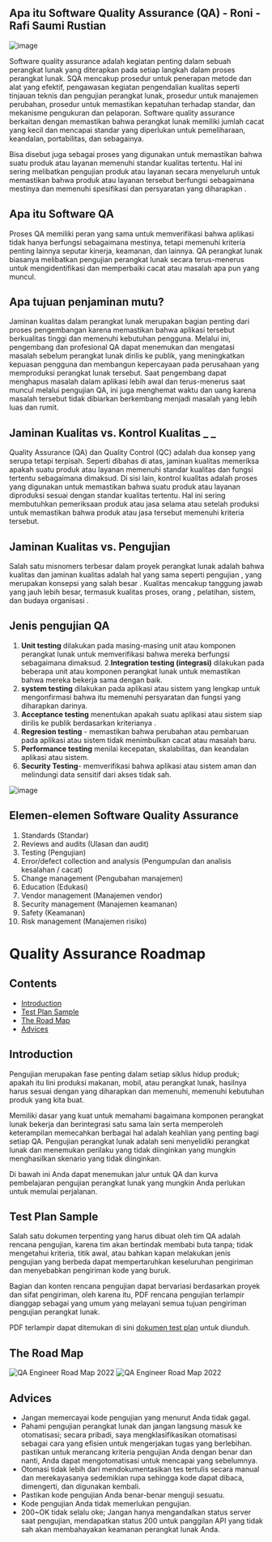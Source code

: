 ## Apa itu Software Quality Assurance (QA) - Roni - Rafi Saumi Rustian
![image](https://github.com/rplulbi/SQA/assets/15622730/cb1ad924-9ecb-443a-a6b7-7b493517c137)

Software quality assurance adalah kegiatan penting dalam sebuah perangkat lunak yang diterapkan pada setiap langkah dalam proses perangkat lunak. SQA mencakup prosedur untuk penerapan metode dan alat yang efektif, pengawasan kegiatan pengendalian kualitas seperti tinjauan teknis dan pengujian perangkat lunak, prosedur untuk manajemen perubahan, prosedur untuk memastikan kepatuhan terhadap standar, dan mekanisme pengukuran dan pelaporan. Software quality assurance berkaitan dengan memastikan bahwa perangkat lunak memiliki jumlah cacat yang kecil dan mencapai standar yang diperlukan untuk pemeliharaan, keandalan, portabilitas, dan sebagainya.

Bisa disebut juga sebagai proses yang digunakan untuk memastikan bahwa suatu produk atau layanan memenuhi standar kualitas tertentu. Hal ini sering melibatkan pengujian produk atau layanan secara menyeluruh untuk memastikan bahwa produk atau layanan tersebut berfungsi sebagaimana mestinya dan memenuhi spesifikasi dan persyaratan yang diharapkan .

## Apa itu Software QA
Proses QA memiliki peran yang sama untuk memverifikasi bahwa aplikasi tidak hanya berfungsi sebagaimana mestinya, tetapi memenuhi kriteria penting lainnya seputar kinerja, keamanan, dan lainnya. QA perangkat lunak biasanya melibatkan pengujian perangkat lunak secara terus-menerus untuk mengidentifikasi dan memperbaiki cacat atau masalah apa pun yang muncul.

## Apa tujuan penjaminan mutu?
Jaminan kualitas dalam perangkat lunak merupakan bagian penting dari proses pengembangan karena memastikan bahwa aplikasi tersebut berkualitas tinggi dan memenuhi kebutuhan pengguna. Melalui ini, pengembang dan profesional QA dapat menemukan dan mengatasi masalah sebelum perangkat lunak dirilis ke publik, yang meningkatkan kepuasan pengguna dan membangun kepercayaan pada perusahaan yang memproduksi perangkat lunak tersebut. Saat pengembang dapat menghapus masalah dalam aplikasi lebih awal dan terus-menerus saat muncul melalui pengujian QA, ini juga menghemat waktu dan uang karena masalah tersebut tidak dibiarkan berkembang menjadi masalah yang lebih luas dan rumit.

## Jaminan Kualitas vs. Kontrol Kualitas _ _
Quality Assurance (QA) dan Quality Control (QC) adalah dua konsep yang serupa tetapi terpisah. Seperti dibahas di atas, jaminan kualitas memeriksa apakah suatu produk atau layanan memenuhi standar kualitas dan fungsi tertentu sebagaimana dimaksud. Di sisi lain, kontrol kualitas adalah proses yang digunakan untuk memastikan bahwa suatu produk atau layanan diproduksi sesuai dengan standar kualitas tertentu. Hal ini sering membutuhkan pemeriksaan produk atau jasa selama atau setelah produksi untuk memastikan bahwa produk atau jasa tersebut memenuhi kriteria tersebut.

## Jaminan Kualitas vs. Pengujian
Salah satu misnomers terbesar dalam proyek perangkat lunak adalah bahwa kualitas dan jaminan kualitas adalah hal yang sama seperti pengujian , yang merupakan konsepsi yang salah besar . Kualitas mencakup tanggung jawab yang jauh lebih besar, termasuk kualitas proses, orang , pelatihan, sistem, dan budaya organisasi .

## Jenis pengujian QA
1. **Unit testing** dilakukan pada masing-masing unit atau komponen perangkat lunak untuk memverifikasi bahwa mereka berfungsi sebagaimana dimaksud.
2.**Integration testing (integrasi)** dilakukan pada beberapa unit atau komponen perangkat lunak untuk memastikan bahwa mereka bekerja sama dengan baik.
3. **system testing** dilakukan pada aplikasi atau sistem yang lengkap untuk mengonfirmasi bahwa itu memenuhi persyaratan dan fungsi yang diharapkan darinya.
4. **Acceptance testing** menentukan apakah suatu aplikasi atau sistem siap dirilis ke publik berdasarkan kriterianya .
5. **Regresion testing** - memastikan bahwa perubahan atau pembaruan pada aplikasi atau sistem tidak menimbulkan cacat atau masalah baru.
6. **Performance testing** menilai kecepatan, skalabilitas, dan keandalan aplikasi atau sistem.
7. **Security Testing**- memverifikasi bahwa aplikasi atau sistem aman dan melindungi data sensitif dari akses tidak sah.

![image](https://github.com/rplulbi/SQA/assets/15622730/ca3c78cf-484d-4a23-bbcc-dae127c711cb)

## Elemen-elemen Software Quality Assurance
1. Standards (Standar)
2. Reviews and audits (Ulasan dan audit)
3. Testing (Pengujian)
4. Error/defect collection and analysis (Pengumpulan dan analisis kesalahan / cacat)
5. Change management (Pengubahan manajemen)
6. Education (Edukasi)
7. Vendor management (Manajemen vendor)
8. Security management (Manajemen keamanan)
9. Safety (Keamanan)
10. Risk management (Manajemen risiko)

# Quality Assurance Roadmap

## Contents
- [Introduction](#introduction)
- [Test Plan Sample](#test-plan-sample)
- [The Road Map](#the-road-map)
- [Advices](#advices)

## Introduction

Pengujian merupakan fase penting dalam setiap siklus hidup produk; apakah itu lini produksi makanan, mobil, atau perangkat lunak, hasilnya harus sesuai dengan yang diharapkan dan memenuhi, memenuhi kebutuhan produk yang kita buat.

Memiliki dasar yang kuat untuk memahami bagaimana komponen perangkat lunak bekerja dan berintegrasi satu sama lain serta memperoleh keterampilan memecahkan berbagai hal adalah keahlian yang penting bagi setiap QA. Pengujian perangkat lunak adalah seni menyelidiki perangkat lunak dan menemukan perilaku yang tidak diinginkan yang mungkin menghasilkan skenario yang tidak diinginkan.

Di bawah ini Anda dapat menemukan jalur untuk QA dan kurva pembelajaran pengujian perangkat lunak yang mungkin Anda perlukan untuk memulai perjalanan.

## Test Plan Sample

Salah satu dokumen terpenting yang harus dibuat oleh tim QA adalah rencana pengujian, karena tim akan bertindak membabi buta tanpa; tidak mengetahui kriteria, titik awal, atau bahkan kapan melakukan jenis pengujian yang berbeda dapat mempertaruhkan keseluruhan pengiriman dan menyebabkan pengiriman kode yang buruk.

Bagian dan konten rencana pengujian dapat bervariasi berdasarkan proyek dan sifat pengiriman, oleh karena itu, PDF rencana pengujian terlampir dianggap sebagai yang umum yang melayani semua tujuan pengiriman pengujian perangkat lunak.

PDF terlampir dapat ditemukan di sini [dokumen test plan](https://github.com/rplulbi/SQA/blob/main/Chapter2/Test_Plan_Sample.pdf) untuk diunduh.

## The Road Map

![QA Engineer Road Map 2022](https://i.imgur.com/cM9cM8T.png)
![QA Engineer Road Map 2022](https://i.imgur.com/meodAKp.png)

## Advices

- Jangan memercayai kode pengujian yang menurut Anda tidak gagal.
- Pahami pengujian perangkat lunak dan jangan langsung masuk ke otomatisasi; secara pribadi, saya mengklasifikasikan otomatisasi sebagai cara yang efisien untuk mengerjakan tugas yang berlebihan. pastikan untuk merancang kriteria pengujian Anda dengan benar dan nanti, Anda dapat mengotomatisasi untuk mencapai yang sebelumnya.
- Otomasi tidak lebih dari mendokumentasikan tes tertulis secara manual dan merekayasanya sedemikian rupa sehingga kode dapat dibaca, dimengerti, dan digunakan kembali.
- Pastikan kode pengujian Anda benar-benar menguji sesuatu.
- Kode pengujian Anda tidak memerlukan pengujian.
- 200~OK tidak selalu oke; Jangan hanya mengandalkan status server saat pengujian, mendapatkan status 200 untuk panggilan API yang tidak sah akan membahayakan keamanan perangkat lunak Anda.












